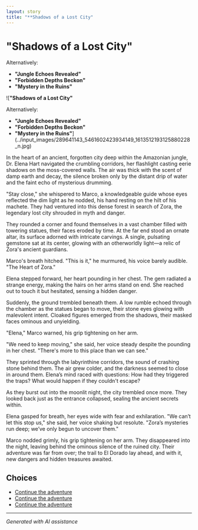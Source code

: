 ```yaml
---
layout: story
title: "**Shadows of a Lost City"
---
```


# **"Shadows of a Lost City"**

Alternatively:

- **"Jungle Echoes Revealed"**
- **"Forbidden Depths Beckon"**
 -  **"Mystery in the Ruins"**

![**"Shadows of a Lost City"**

Alternatively:

- **"Jungle Echoes Revealed"**
- **"Forbidden Depths Beckon"**
 -  **"Mystery in the Ruins"**](../input_images/289641143_5461602423934149_1613512193125880228_n.jpg)

In the heart of an ancient, forgotten city deep within the Amazonian jungle, Dr. Elena Hart navigated the crumbling corridors, her flashlight casting eerie shadows on the moss-covered walls. The air was thick with the scent of damp earth and decay, the silence broken only by the distant drip of water and the faint echo of mysterious drumming.

"Stay close," she whispered to Marco, a knowledgeable guide whose eyes reflected the dim light as he nodded, his hand resting on the hilt of his machete. They had ventured into this dense forest in search of Zora, the legendary lost city shrouded in myth and danger.

They rounded a corner and found themselves in a vast chamber filled with towering statues, their faces eroded by time. At the far end stood an ornate altar, its surface adorned with intricate carvings. A single, pulsating gemstone sat at its center, glowing with an otherworldly light—a relic of Zora's ancient guardians.

Marco's breath hitched. "This is it," he murmured, his voice barely audible. "The Heart of Zora."

Elena stepped forward, her heart pounding in her chest. The gem radiated a strange energy, making the hairs on her arms stand on end. She reached out to touch it but hesitated, sensing a hidden danger.

Suddenly, the ground trembled beneath them. A low rumble echoed through the chamber as the statues began to move, their stone eyes glowing with malevolent intent. Cloaked figures emerged from the shadows, their masked faces ominous and unyielding.

"Elena," Marco warned, his grip tightening on her arm.

"We need to keep moving," she said, her voice steady despite the pounding in her chest. "There's more to this place than we can see."

They sprinted through the labyrinthine corridors, the sound of crashing stone behind them. The air grew colder, and the darkness seemed to close in around them. Elena’s mind raced with questions: How had they triggered the traps? What would happen if they couldn't escape?

As they burst out into the moonlit night, the city trembled once more. They looked back just as the entrance collapsed, sealing the ancient secrets within.

Elena gasped for breath, her eyes wide with fear and exhilaration. "We can’t let this stop us," she said, her voice shaking but resolute. "Zora’s mysteries run deep; we’ve only begun to uncover them."

Marco nodded grimly, his grip tightening on her arm. They disappeared into the night, leaving behind the ominous silence of the ruined city. Their adventure was far from over; the trail to El Dorado lay ahead, and with it, new dangers and hidden treasures awaited.


## Choices

* [Continue the adventure](./B01N78T9F9.01._SCLZZZZZZZ_SX500_)
* [Continue the adventure](./20221013_140630)
* [Continue the adventure](./B0BW23BXYN.01.S001.LXXXXXXX)


---
*Generated with AI assistance*
